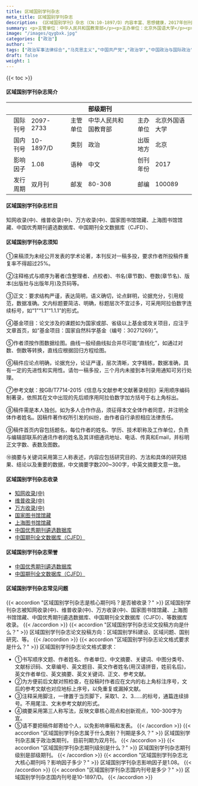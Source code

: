 ```yaml
---
title: 区域国别学刊杂志
meta_title: 区域国别学刊杂志
description: 《区域国别学刊》杂志（CN:10-1897/D）内容丰富、思想健康，2017年创刊，目前以双月刊形式发行，刊物对外积极扩大宣传，致力于提高杂志质量与影响。刊物设有区域国别学科建设、全球治理、区域问题、国别研究、国际组织等重点栏目。其主编为杨丹。 该刊已被中国学术期刊网络出版总库及CNKI数据库、超星学术期刊“域出版”数据库收录，并入选“2022年度中国人文社会科学期刊AMI综合评价”新刊入库期刊。此外，它还被知网、维普、万方等数据库收录，并被国家图书馆、上海图书馆馆藏。 《区域国别学刊》的创刊背景与我国对区域国别研究的重视密切相关。随着全球化进程的加速，我国需要深入了解世界各国和地区的政治、经济、文化等多方面情况，以更好地参与全球治理、推动国际合作。因此，该刊物的创办和改名，均是为了更好地服务国家战略需求，推动区域国别学的发展。
summary: <p>主管单位：中华人民共和国教育部</p><p>主办单位：北京外国语大学</p><p>发行级别：部级期刊</p><p>发行周期：双月刊</p>
image: "/images/qygbxk.jpg"
categories: ["政治"]
author: ""
tags: ["政治军事法律综合","马克思主义","中国共产党","政治学","中国政治与国际政治","思想政治教育","行政学及国家行政管理","政党及群众组织","军事","公安","法理、法史","宪法","行政法及地方法制","民商法","刑法","经济法","诉讼法与司法制度","国际法","G157",]
draft: false
weight: 1
---
```


{{< toc >}}

#### 区域国别学刊杂志简介
|               |                               |               | 部级期刊        |               |                           |
| ------------: | :---------------------------- | ------------: | :---------------------------- | ------------: | :------------------------ |
| 国际刊号      | 2097-2733   | 主管单位      | 中华人民共和国教育部     | 主办单位      | 北京外国语大学     |
| 国内刊号      | 10-1897/D        | 类别          | 政治       | 出版地方      | 北京           |
| 影响因子      | 1.08        | 语种          | 中文             | 创刊年份      | 2017    |
| 发行周期      | 双月刊    | 邮发          | 80-308              | 邮编          | 100089      |

#### 区域国别学刊杂志栏目
<span>知网收录(中)</span>、<span>维普收录(中)</span>、<span>万方收录(中)</span>、<span>国家图书馆馆藏</span>、<span>上海图书馆馆藏</span>、<span>中国优秀期刊遴选数据库</span>、<span>中国期刊全文数据库（CJFD）</span>、

#### 区域国别学刊杂志须知
<p><p>
	①来稿须为未经公开发表的学术论著，本刊反对一稿多投，要求作者所投稿件重复率不得超过25%。
</p><p>
	②注释格式与顺序为著者(含整理者、点校者)、书名(章节数)、卷数(章节名)、版本(出版社与出版年月)及页码等。
</p><p>
	③正文：要求结构严谨，表达简明，语义确切，论点鲜明，论据充分，引用规范，数据准确。文内标题要简洁、明确，标题层次不宜过多，可采用阿拉伯数字连续标号，如“1”“1.1”“1.1.1”的形式。
</p><p>
	④基金项目：论文涉及的课题如为国家或部、省级以上基金或攻关项目，应注于文章首页，如“基金项目：国家自然科学基金（编号：30271269）”。
</p><p>
	⑤作者须按作图数据绘图。曲线一般经曲线拟合并尽可能“直线化”，如通过对数、倒数等转换，直线应根据回归方程绘图。
</p><p>
	⑥稿件应论点明确，论据充分，论证严谨，层次清晰，文字精练，数据准确，具有一定的先进性和实用性。请勿一稿多投，三个月内未接到本刊录用通知可另行处理。
</p><p>
	⑦参考文献：按GB/T7714-2015《信息与文献参考文献著录规则》采用顺序编码制著录，依照其在文中出现的先后顺序用阿拉伯数字加方括号于右上角标出。
</p><p>
	⑧稿件需是本人独创。如为多人合作作品，须征得本文全体作者同意，并注明全体作者姓名。因稿件著作权所引发的纠纷，由作者自行承担相应法律责任。
</p><p>
	⑨稿件首页内容包括题名，每位作者的姓名、学历、技术职称及工作单位，负责与编辑部联系的通讯作者的姓名及其详细通讯地址、电话、传真和Email，并标明正文字数、表数及图数。
</p><p>
	⑩摘要与关键词采用第三人称表述，内容应包括研究目的、方法和具体的研究结果、结论以及重要的数据，中文摘要字数200~300字，中英文摘要文意一致。
</p></p>


#### 区域国别学刊杂志收录
<ul>
    <li class="inline-block">
        <a class="bg-theme-light hover:bg-primary dark:bg-darkmode-theme-light dark:hover:bg-darkmode-primary dark:hover:text-dark m-1 block rounded px-3 py-1 hover:text-white" href="#区域国别学刊杂志收录">
        知网收录(中)
        </a>
    </li>
    <li class="inline-block">
        <a class="bg-theme-light hover:bg-primary dark:bg-darkmode-theme-light dark:hover:bg-darkmode-primary dark:hover:text-dark m-1 block rounded px-3 py-1 hover:text-white" href="#区域国别学刊杂志收录">
        维普收录(中)
        </a>
    </li>
    <li class="inline-block">
        <a class="bg-theme-light hover:bg-primary dark:bg-darkmode-theme-light dark:hover:bg-darkmode-primary dark:hover:text-dark m-1 block rounded px-3 py-1 hover:text-white" href="#区域国别学刊杂志收录">
        万方收录(中)
        </a>
    </li>
    <li class="inline-block">
        <a class="bg-theme-light hover:bg-primary dark:bg-darkmode-theme-light dark:hover:bg-darkmode-primary dark:hover:text-dark m-1 block rounded px-3 py-1 hover:text-white" href="#区域国别学刊杂志收录">
        国家图书馆馆藏
        </a>
    </li>
    <li class="inline-block">
        <a class="bg-theme-light hover:bg-primary dark:bg-darkmode-theme-light dark:hover:bg-darkmode-primary dark:hover:text-dark m-1 block rounded px-3 py-1 hover:text-white" href="#区域国别学刊杂志收录">
        上海图书馆馆藏
        </a>
    </li>
    <li class="inline-block">
        <a class="bg-theme-light hover:bg-primary dark:bg-darkmode-theme-light dark:hover:bg-darkmode-primary dark:hover:text-dark m-1 block rounded px-3 py-1 hover:text-white" href="#区域国别学刊杂志收录">
        中国优秀期刊遴选数据库
        </a>
    </li>
    <li class="inline-block">
        <a class="bg-theme-light hover:bg-primary dark:bg-darkmode-theme-light dark:hover:bg-darkmode-primary dark:hover:text-dark m-1 block rounded px-3 py-1 hover:text-white" href="#区域国别学刊杂志收录">
        中国期刊全文数据库（CJFD）
        </a>
    </li>
</ul>



#### 区域国别学刊杂志荣誉
<ul>
    <li class="inline-block">
        <a class="bg-theme-light hover:bg-primary dark:bg-darkmode-theme-light dark:hover:bg-darkmode-primary dark:hover:text-dark m-1 block rounded px-3 py-1 hover:text-white" href="#区域国别学刊杂志荣誉">
        中国优秀期刊遴选数据库
        </a>
    </li>
    <li class="inline-block">
        <a class="bg-theme-light hover:bg-primary dark:bg-darkmode-theme-light dark:hover:bg-darkmode-primary dark:hover:text-dark m-1 block rounded px-3 py-1 hover:text-white" href="#区域国别学刊杂志荣誉">
        中国期刊全文数据库（CJFD）
        </a>
    </li>
</ul>












#### 区域国别学刊杂志常见问题
{{< accordion "区域国别学刊杂志是核心期刊吗？是否被收录？" >}}
区域国别学刊杂志被知网收录(中)、维普收录(中)、万方收录(中)、国家图书馆馆藏、上海图书馆馆藏、中国优秀期刊遴选数据库、中国期刊全文数据库（CJFD）、等数据库收录。
{{< /accordion >}}
{{< accordion "区域国别学刊杂志论文投稿方向是什么？" >}}
区域国别学刊杂志论文投稿方向：区域国别学科建设、区域问题、国别研究、等。
{{< /accordion >}}
{{< accordion "区域国别学刊杂志论文格式要求是什么？" >}}
区域国别学刊杂志论文格式要求：
- ①书写顺序文题、作者姓名、作者单位、中文摘要、关键词、中图分类号、文献标识码、文章编号、英文题目、英文作者姓名(用汉语拼音，姓前名后)，英文作者单位、英文摘要、英文关键词、正文、参考文献。
- ②为方便前后文献对照检查，在投稿时作者应在文内的右上角标注序号，文后的参考文献也对应地标上序号，以免重复或漏掉文献。
- ③注释采用脚注，一律置于当页脚下，采取1、2、3……的标号，通篇连续排号。不用尾注、文末参考文献的形式。
- ④摘要采用第三人称写法，反映文章核心观点和创新观点，100-300字为宜。
- ⑤请不要把稿件邮寄给个人，以免影响审稿和发表。
{{< /accordion >}}
{{< accordion "区域国别学刊杂志属于什么类别？刊期是多久？" >}}
区域国别学刊杂志属于政治类期刊， 目前刊期为双月刊。
{{< /accordion >}}
{{< accordion "区域国别学刊杂志期刊级别是什么？" >}}
区域国别学刊杂志期刊级别是部级期刊。
{{< /accordion >}}
{{< accordion "区域国别学刊杂志北大核心期刊吗？影响因子多少？" >}}
区域国别学刊杂志影响因子是1.08。
{{< /accordion >}}
{{< accordion "区域国别学刊杂志国内刊号是多少？" >}}
区域国别学刊杂志国内刊号是10-1897/D。
{{< /accordion >}}